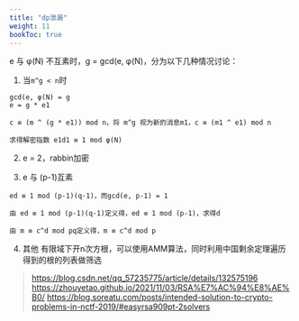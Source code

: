 ```yaml
---
title: "dp泄漏"
weight: 11
bookToc: true
---
```


e 与 φ(N) 不互素时，g = gcd(e, φ(N)，分为以下几种情况讨论：

1. 当`m^g < n`时
```
gcd(e, φ(N) = g
e = g * e1

c ≡ (m ^ (g * e1)) mod n，将 m^g 视为新的消息m1，c ≡ (m1 ^ e1) mod n

求得解密指数 e1d1 ≡ 1 mod φ(N)
```

2. e = 2，rabbin加密

3. e 与 (p-1)互素
```
ed ≡ 1 mod (p-1)(q-1)，而gcd(e, p-1) = 1

由 ed ≡ 1 mod (p-1)(q-1)定义得，ed ≡ 1 mod (p-1)，求得d

由 m ≡ c^d mod pq定义得，m ≡ c^d mod p
```

4. 其他
有限域下开n次方根，可以使用AMM算法，同时利用中国剩余定理遍历得到的根的列表做筛选

> https://blog.csdn.net/qq_57235775/article/details/132575196  
> https://zhouyetao.github.io/2021/11/03/RSA%E7%AC%94%E8%AE%B0/
> https://blog.soreatu.com/posts/intended-solution-to-crypto-problems-in-nctf-2019/#easyrsa909pt-2solvers
